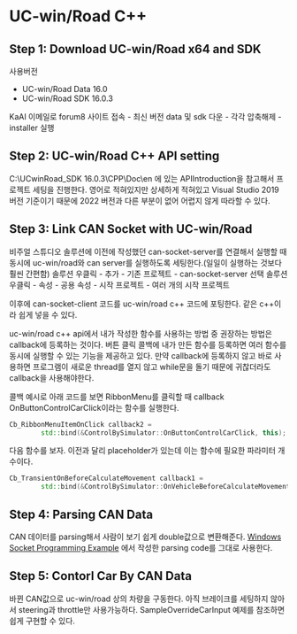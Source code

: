 # UC-win/Road C++

## Step 1: Download UC-win/Road x64 and SDK

사용버전

- UC-win/Road Data 16.0
- UC-win/Road SDK 16.0.3

KaAI 이메일로 forum8 사이트 접속 - 최신 버전 data 및 sdk 다운 - 각각 압축해제 - installer 실행

## Step 2: UC-win/Road C++ API setting

C:\UCwinRoad_SDK 16.0.3\CPP\Doc\en 에 있는 APIIntroduction을 참고해서 프로젝트 세팅을 진행한다. 영어로 적혀있지만 상세하게 적혀있고 Visual Studio 2019 버전 기준이기 때문에 2022 버전과 다른 부분이 없어 어렵지 않게 따라할 수 있다.

## Step 3: Link CAN Socket with UC-win/Road
비주얼 스튜디오 솔루션에 이전에 작성했던 can-socket-server를 연결해서 실행할 때 동시에 uc-win/road와 can server를 실행하도록 세팅한다.(일일이 실행하는 것보다 훨씬 간편함)
솔루션 우클릭 - 추가 - 기존 프로젝트 - can-socket-server 선택
솔루션 우클릭 - 속성 - 공용 속성 - 시작 프로젝트 - 여러 개의 시작 프로젝트

이후에 can-socket-client 코드를 uc-win/road c++ 코드에 포팅한다. 같은 c++이라 쉽게 넣을 수 있다. 

uc-win/road c++ api에서 내가 작성한 함수를 사용하는 방법 중 권장하는 방법은 callback에 등록하는 것이다. 버튼 클릭 콜백에 내가 만든 함수를 등록하면 여러 함수를 동시에 실행할 수 있는 기능을 제공하고 있다. 만약 callback에 등록하지 않고 바로 사용하면 프로그램이 새로운 thread를 열지 않고 while문을 돌기 때문에 귀찮더라도 callback을 사용해야한다.

콜백 예시로 아래 코드를 보면 RibbonMenu를 클릭할 때 callback OnButtonControlCarClick이라는 함수를 실행한다.

```cpp
Cb_RibbonMenuItemOnClick callback2 = 
        std::bind(&ControlBySimulator::OnButtonControlCarClick, this);
```

다음 함수를 보자. 이전과 달리 placeholder가 있는데 이는 함수에 필요한 파라미터 개수이다.

```cpp
Cb_TransientOnBeforeCalculateMovement callback1 = 
        std::bind(&ControlBySimulator::OnVehicleBeforeCalculateMovement, this, std::placeholders::_1, std::placeholders::_2);
```

## Step 4: Parsing CAN Data

CAN 데이터를 parsing해서 사람이 보기 쉽게 double값으로 변환해준다. [Windows Socket Programming Example](../socket-programming/can-socket/can-socket-client/Client.cpp) 에서 작성한 parsing code를 그대로 사용한다.

## Step 5: Contorl Car By CAN Data

바뀐 CAN값으로 uc-win/road 상의 차량을 구동한다. 아직 브레이크를 세팅하지 않아서 steering과 throttle만 사용가능하다. SampleOverrideCarInput 예제를 참조하면 쉽게 구현할 수 있다.